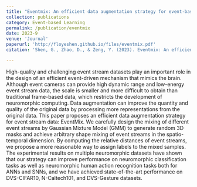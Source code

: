 ```yaml
---
title: "Eventmix: An efficient data augmentation strategy for event-based learning"
collection: publications
category: Event-based Learning
permalink: /publication/eventmix
date: 2023-9
venue: 'Journal'
paperurl: 'http://floyeshen.github.io/files/eventmix.pdf'
citation: 'Shen, G., Zhao, D., & Zeng, Y. (2023). Eventmix: An efficient data augmentation strategy for event-based learning. Information Sciences, 644, 119170. Elsevier.'

---
```


High-quality and challenging event stream datasets play an important role in the design of an efficient event-driven mechanism that mimics the brain. Although event cameras can provide high dynamic range and low-energy event stream data, the scale is smaller and more difficult to obtain than traditional frame-based data, which restricts the development of neuromorphic computing. Data augmentation can improve the quantity and quality of the original data by processing more representations from the original data. This paper proposes an efficient data augmentation strategy for event stream data: EventMix. We carefully design the mixing of different event streams by Gaussian Mixture Model (GMM) to generate random 3D masks and achieve arbitrary shape mixing of event streams in the spatio-temporal dimension. By computing the relative distances of event streams, we propose a more reasonable way to assign labels to the mixed samples. The experimental results on multiple neuromorphic datasets have shown that our strategy can improve performance on neuromorphic classification tasks as well as neuromorphic human action recognition tasks both for ANNs and SNNs, and we have achieved state-of-the-art performance on DVS-CIFAR10, N-Caltech101, and DVS-Gesture datasets.